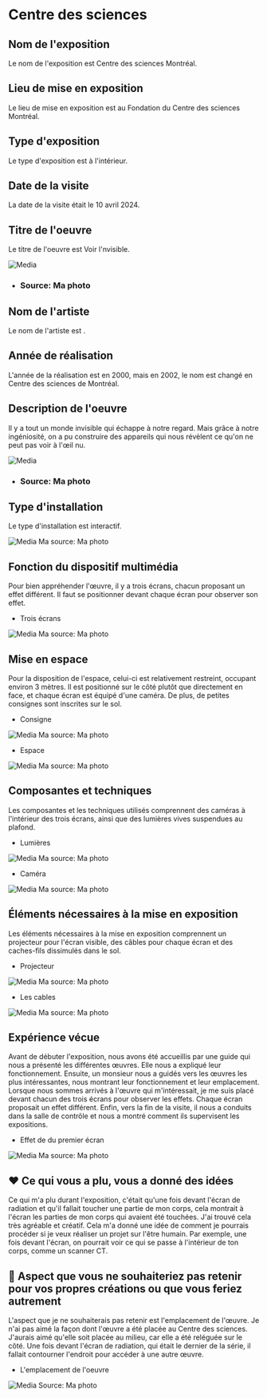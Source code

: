 # Centre des sciences

## Nom de l'exposition
Le nom de l'exposition est Centre des sciences Montréal.

## Lieu de mise en exposition
Le lieu de mise en exposition est au Fondation du Centre des sciences Montréal.

## Type d'exposition
Le type d'exposition est à l'intérieur. 

## Date de la visite
La date de la visite était le 10 avril 2024.

## Titre de l'oeuvre
Le titre de l'oeuvre est Voir l'nvisible.

![Media](Media/histoire_expo.jpg)
- ### Source: Ma photo
  
## Nom de l'artiste
Le nom de l'artiste est  . 

## Année de réalisation 
L'année de la réalisation est en 2000, mais en 2002, le nom est changé en Centre des sciences de Montréal. 

## Description de l'oeuvre
Il y a tout un monde invisible qui échappe à notre regard. Mais grâce à notre ingéniosité, on a pu construire des appareils qui nous révèlent ce qu'on ne peut pas voir à l'œil nu.

![Media](Media/histoire_expo.jpg)
- ### Source: Ma photo

## Type d'installation 
Le type d'installation est interactif.

![Media](Media/devant_3_ecrans.jpg)
Ma source: Ma photo

## Fonction du dispositif multimédia
Pour bien appréhender l'œuvre, il y a trois écrans, chacun proposant un effet différent. Il faut se positionner devant chaque écran pour observer son effet.

- Trois écrans
   
![Media](Media/ecran_visible.jpg)
Ma source: Ma photo

## Mise en espace
Pour la disposition de l'espace, celui-ci est relativement restreint, occupant environ 3 mètres. Il est positionné sur le côté plutôt que directement en face, et chaque écran est équipé d'une caméra. De plus, de petites consignes sont inscrites sur le sol.

- Consigne
  
![Media](Media/consigne_2.jpg)
Ma source: Ma photo

- Espace
  
![Media](Media/arriere_3_ecran.jpg)
Ma source: Ma photo

## Composantes et techniques
Les composantes et les techniques utilisés comprennent des caméras à l'intérieur des trois écrans, ainsi que des lumières vives suspendues au plafond.

- Lumières

![Media](Media/projecteur_ecrans.jpg)
Ma source: Ma photo

- Caméra

![Media](Media/camera_noir.jpg)
Ma source: Ma photo

## Éléments nécessaires à la mise en exposition
Les éléments nécessaires à la mise en exposition comprennent un projecteur pour l'écran visible, des câbles pour chaque écran et des caches-fils dissimulés dans le sol.

- Projecteur
  
![Media](Media/projecteur_ecran_noir.jpg)
Ma source: Ma photo

- Les cables
  
![Media](Media/interieur_ecran2.jpg)
Ma source: Ma photo

## Expérience vécue
Avant de débuter l'exposition, nous avons été accueillis par une guide qui nous a présenté les différentes œuvres. Elle nous a expliqué leur fonctionnement. Ensuite, un monsieur nous a guidés vers les œuvres les plus intéressantes, nous montrant leur fonctionnement et leur emplacement. Lorsque nous sommes arrivés à l'œuvre qui m'intéressait, je me suis placé devant chacun des trois écrans pour observer les effets. Chaque écran proposait un effet différent. Enfin, vers la fin de la visite, il nous a conduits dans la salle de contrôle et nous a montré comment ils supervisent les expositions.

- Effet de du premier écran

![Media](Media/ecran_noir.jpg)
Ma source: Ma photo

## ❤️ Ce qui vous a plu, vous a donné des idées
Ce qui m'a plu durant l'exposition, c'était qu'une fois devant l'écran de radiation et qu'il fallait toucher une partie de mon corps, cela montrait à l'écran les parties de mon corps qui avaient été touchées. J'ai trouvé cela très agréable et créatif. Cela m'a donné une idée de comment je pourrais procéder si je veux réaliser un projet sur l'être humain. Par exemple, une fois devant l'écran, on pourrait voir ce qui se passe à l'intérieur de ton corps, comme un scanner CT. 


## 🤔 Aspect que vous ne souhaiteriez pas retenir pour vos propres créations ou que vous feriez autrement
L'aspect que je ne souhaiterais pas retenir est l'emplacement de l'œuvre. Je n'ai pas aimé la façon dont l'œuvre a été placée au Centre des sciences. J'aurais aimé qu'elle soit placée au milieu, car elle a été reléguée sur le côté. Une fois devant l'écran de radiation, qui était le dernier de la série, il fallait contourner l'endroit pour accéder à une autre œuvre. 

- L'emplacement de l'oeuvre
  
![Media](Media/devant_3_ecrans.jpg)
Source: Ma photo



